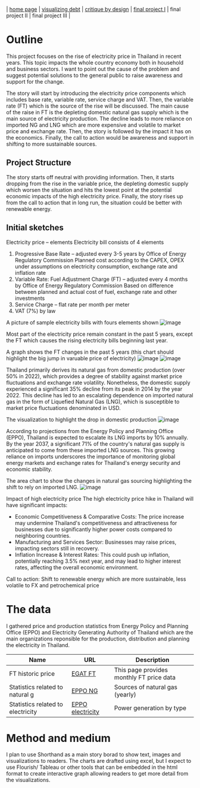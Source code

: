 | [home page](https://pkraikhun.github.io/tswd-portfolio-pkraikhu/) | [visualizing debt](visualizing-government-debt) | [critique by design](critique-by-design) | [final project I](final-project-part-one) | final project II | final project III |

# Outline 

This project focuses on the rise of electricity price in Thailand in recent years. This topic impacts the whole country economy both in household and business sectors. I want to point out the cause of the problem and suggest potential solutions to the general public to raise awareness and support for the change. 

The story will start by introducing the electricity price components which includes base rate, variable rate, service charge and VAT. Then, the variable rate (FT) which is the source of the rise will be discussed. The main cause of the raise in FT is the depleting domestic natural gas supply which is the main source of electricity production. The decline leads to more reliance on imported NG and LNG which are more expensive and volatile to market price and exchange rate. Then, the story is followed by the impact it has on the economics. Finally, the call to action would be awareness and support in shifting to more sustainable sources. 

## Project Structure

The story starts off neutral with providing information. Then, it starts dropping from the rise in the variable price, the depleting domestic supply which worsen the situation and hits the lowest point at the potential economic impacts of the high electricity price. Finally, the story rises up from the call to action that in long run, the situation could be better with renewable energy.

## Initial sketches

Electricity price – elements 
Electricity bill consists of 4 elements
1.	Progressive Base Rate – adjusted every 3-5 years by Office of Energy Regulatory Commission
   Planned cost according to the CAPEX, OPEX under assumptions on electricity consumption, exchange rate and inflation rate
2.	Variable Rate: Fuel Adjustment Charge (FT) – adjusted every 4 months by Office of Energy Regulatory Commission
   Based on difference between planned and actual cost of fuel, exchange rate and other investments
3.	Service Charge – flat rate per month per meter
4.	VAT (7%) by law

A picture of sample electricity bills with fours elements shown
![image](https://github.com/pkraikhun/tswd-portfolio-pkraikhu/assets/122995804/c44b4a43-0661-402d-83ab-f6526a9b7147)


Most part of the electricity price remain constant in the past 5 years, except the FT which causes the rising electricity bills beginning last year. 

A graph shows the FT changes in the past 5 years (this chart should highlight the big jump in varuable price of electricity)
![image](https://github.com/pkraikhun/tswd-portfolio-pkraikhu/assets/122995804/27fb2ba0-ea6c-4525-912e-2a65d40992db)
![image](https://github.com/pkraikhun/tswd-portfolio-pkraikhu/assets/122995804/bda8a106-4d7c-4c16-a427-ac54d7f7c03d)

Thailand primarily derives its natural gas from domestic production (over 50% in 2022), which provides a degree of stability against market price fluctuations and exchange rate volatility. Nonetheless, the domestic supply experienced a significant 35% decline from its peak in 2014 by the year 2022. This decline has led to an escalating dependence on imported natural gas in the form of Liquefied Natural Gas (LNG), which is susceptible to market price fluctuations denominated in USD.

The visualization to highlight the drop in domestic production
![image](https://github.com/pkraikhun/tswd-portfolio-pkraikhu/assets/122995804/059f659d-fde5-4712-a28b-5bd2458b465f)

According to projections from the Energy Policy and Planning Office (EPPO), Thailand is expected to escalate its LNG imports by 10% annually. By the year 2037, a significant 71% of the country's natural gas supply is anticipated to come from these imported LNG sources. This growing reliance on imports underscores the importance of monitoring global energy markets and exchange rates for Thailand's energy security and economic stability.

The area chart to show the changes in natural gas sourcing highlighting the shift to rely on imported LNG.
![image](https://github.com/pkraikhun/tswd-portfolio-pkraikhu/assets/122995804/93496766-4cd4-4c10-9fd1-12387e61948a)

Impact of high electricity price
The high electricity price hike in Thailand will have significant impacts:

-	Economic Competitiveness & Comparative Costs: The price increase may undermine Thailand's competitiveness and attractiveness for businesses due to significantly higher power costs compared to neighboring countries.
-	Manufacturing and Services Sector: Businesses may raise prices, impacting sectors still in recovery.
-	Inflation Increase & Interest Rates: This could push up inflation, potentially reaching 3.5% next year, and may lead to higher interest rates, affecting the overall economic environment.

Call to action: Shift to renewable energy which are more sustainable, less volatile to FX and petrochemical price

# The data
I gathered price and production statistics from Energy Policy and Planning Office (EPPO) and Electricity Generating Authority of Thailand which are the main organizations reponsible for the production, distribution and planning the electricity in Thailand. 

| Name | URL | Description |
|------|-----|-------------|
|FT historic price|[EGAT FT](https://www.mea.or.th/our-services/tariff-calculation/ft/bG2m6iSUN)|This page provides monthly FT price data|
|Statistics related to natural g|[EPPO NG](https://www.eppo.go.th/index.php/th/energy-information/static-energy/static-gas)|Sources of natural gas (yearly)|
|Statistics related to electricity|[EPPO electricity](https://www.eppo.go.th/index.php/th/energy-information/static-energy/static-electricity)|Power generation by type|

# Method and medium
I plan to use Shorthand as a main story borad to show text, images and visualizations to readers. The charts are drafted using excel, but I expect to use Flourish/ Tableau or other tools that can be embedded in the html format to create interactive graph allowing readers to get more detail from the visualizations.
